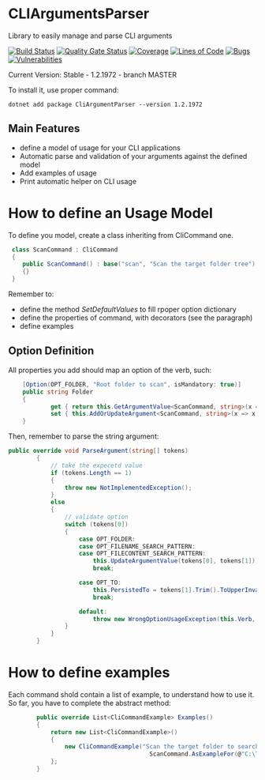 # CLIArgumentsParser
Library to easily manage and parse CLI arguments

[![Build Status](https://garaproject.visualstudio.com/CLIArgumentParser/_apis/build/status/CLIArgumentsParser-CI?branchName=master)](https://garaproject.visualstudio.com/CLIArgumentParser/_build/latest?definitionId=70&branchName=master)
[![Quality Gate Status](https://sonarcloud.io/api/project_badges/measure?project=fgaravaglia_CLIArgumentsParser&metric=alert_status)](https://sonarcloud.io/summary/new_code?id=fgaravaglia_CLIArgumentsParser)
[![Coverage](https://sonarcloud.io/api/project_badges/measure?project=fgaravaglia_CLIArgumentsParser&metric=coverage)](https://sonarcloud.io/summary/new_code?id=fgaravaglia_CLIArgumentsParser)
[![Lines of Code](https://sonarcloud.io/api/project_badges/measure?project=fgaravaglia_CLIArgumentsParser&metric=ncloc)](https://sonarcloud.io/summary/new_code?id=fgaravaglia_CLIArgumentsParser)
[![Bugs](https://sonarcloud.io/api/project_badges/measure?project=fgaravaglia_CLIArgumentsParser&metric=bugs)](https://sonarcloud.io/summary/new_code?id=fgaravaglia_CLIArgumentsParser)
[![Vulnerabilities](https://sonarcloud.io/api/project_badges/measure?project=fgaravaglia_CLIArgumentsParser&metric=vulnerabilities)](https://sonarcloud.io/summary/new_code?id=fgaravaglia_CLIArgumentsParser)

Current Version: Stable - 1.2.1972 - branch MASTER

To install it, use proper command:
```
dotnet add package CliArgumentParser --version 1.2.1972
```

Main Features
----------------------------------
- define a model of usage for your CLI applications
- Automatic parse and validation of your arguments against the defined model
- Add examples of usage
- Print automatic helper on CLI usage

# How to define an Usage Model
To define you model, create a class inheriting from CliCommand one.

```c#
 class ScanCommand : CliCommand
 {
    public ScanCommand() : base("scan", "Scan the target folder tree")
    {}
 }
```

Remember to:
- define the method _SetDefaultValues_ to fill rpoper option dictionary
- define the properties of command, with decorators (see the paragraph)
- define examples

## Option Definition
All properties you add should map an option of the verb, such:
```c#
    [Option(OPT_FOLDER, "Root folder to scan", isMandatory: true)]
    public string Folder
    {
            get { return this.GetArgumentValue<ScanCommand, string>(x => x.Folder); }
            set { this.AddOrUpdateArgument<ScanCommand, string>(x => x.Folder, value); }
    }
```

Then, remember to parse the string argument:
```c#
public override void ParseArgument(string[] tokens)
        {
            // take the expecetd value
            if (tokens.Length == 1)
            {
                throw new NotImplementedException();
            }
            else
            {
                // validate option
                switch (tokens[0])
                {
                    case OPT_FOLDER:
                    case OPT_FILENAME_SEARCH_PATTERN:
                    case OPT_FILECONTENT_SEARCH_PATTERN:
                        this.UpdateArgumentValue(tokens[0], tokens[1]);
                        break;

                    case OPT_TO:
                        this.PersistedTo = tokens[1].Trim().ToUpperInvariant();
                        break;

                    default:
                        throw new WrongOptionUsageException(this.Verb, tokens[0]);
                }
            }
        }
```


# How to define examples
Each command shold contain a list of example, to understand how to use it.
So far, you have to complete the abstract method:

```c#
        public override List<CliCommandExample> Examples()
        {
            return new List<CliCommandExample>()
            {
                new CliCommandExample("Scan the target folder to search *.csproj Files, containing the text \"NugetPackages\" and save a CSV files with output",
                                        ScanCommand.AsExampleFor(@"C:\Temp\MyFolder", ".csproj", @"\NugetPackages\", "CSV"))
            };
        }
```

